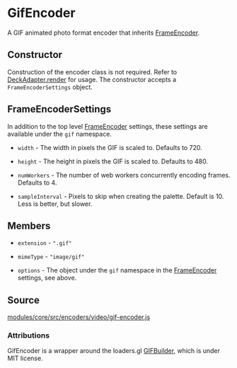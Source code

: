 # GifEncoder

A GIF animated photo format encoder that inherits [FrameEncoder](/modules/core/docs/encoder/frame-encoder).

## Constructor

Construction of the encoder class is not required. Refer to [DeckAdapter.render](/modules/core/docs/deck-adapter#render) for usage. The constructor accepts a `FrameEncoderSettings` object.

## FrameEncoderSettings

In addition to the top level [FrameEncoder](/modules/core/docs/encoder/frame-encoder) settings, these settings are available under the `gif` namespace.

* `width` - The width in pixels the GIF is scaled to. Defaults to 720.

* `height` - The height in pixels the GIF is scaled to. Defaults to 480.

* `numWorkers` - The number of web workers concurrently encoding frames. Defaults to 4.

* `sampleInterval` - Pixels to skip when creating the palette. Default is 10. Less is better, but slower.


## Members

* `extension` - `".gif"`

* `mimeType` - `"image/gif"`

* `options` - The object under the `gif` namespace in the [FrameEncoder](/modules/core/docs/encoder/frame-encoder) settings, see above.

## Source

[modules/core/src/encoders/video/gif-encoder.js](https://github.com/uber/hubble.gl/blob/master/modules/core/src/encoders/video/gif-encoder.js)

### Attributions

GifEncoder is a wrapper around the loaders.gl [GIFBuilder](https://loaders.gl/modules/video/docs/api-reference/gif-builder), which is under MIT license.